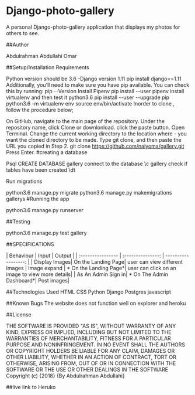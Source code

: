 # Django-photo-gallery

A personal Django-photo-gallery application that displays my photos for others to see.

##Author

Abdulrahman Abdullahi Omar

##Setup/Installation Requirements

Python version should be 3.6 -Django version 1.11 pip install django==1.11
Additionally, you’ll need to make sure you have pip available. You can check this by running:
pip --Version
Install Pipenv pip install --user pipenv
install virtualenv and then test it
python3.6 pip install --user --upgrade pip
python3.6 -m virtualenv env
source env/bin/activate
Inorder to clone , follow the procedure below;

On GitHub, navigate to the main page of the repository.
Under the repository name, click Clone or downlonload.
click the paste button.
Open Terminal.
Change the current working directory to the location where - you want the cloned directory to be made.
Type git clone, and then paste the URL you copied in Step 2.
git clone https://github.com/naiyoma/gallery.git Press Enter.
#creating a database

Psql
CREATE DATABASE gallery
connect to the database \c gallery
check if tables have been created \dt


Run migrations

python3.6 manage.py migrate
python3.6 manage.py makemigrations gallerys
#Running the app

python3.6 manage.py runserver

##Testing

python3.6 manage.py test gallery

##SPECIFICATIONS

| Behaviour | Input | Output | | :---------------- | :---------------: | ------------------: | | Display Images| On the Landing Page| user can view different Images | Image expand | * On the Landing Page*| user can click on an image to view more details| | As An Admin Sign in| * On The Admin Dashboard*| Post images|

##Technologies Used
HTML
CSS
Python
Django
Postgres
javascript

##Known Bugs
The website does not function well on explorer and heroku

##License

THE SOFTWARE IS PROVIDED "AS IS", WITHOUT WARRANTY OF ANY KIND, EXPRESS OR IMPLIED, INCLUDING BUT NOT LIMITED TO THE WARRANTIES OF MERCHANTABILITY, FITNESS FOR A PARTICULAR PURPOSE AND NONINFRINGEMENT. IN NO EVENT SHALL THE AUTHORS OR COPYRIGHT HOLDERS BE LIABLE FOR ANY CLAIM, DAMAGES OR OTHER LIABILITY, WHETHER IN AN ACTION OF CONTRACT, TORT OR OTHERWISE, ARISING FROM, OUT OF OR IN CONNECTION WITH THE SOFTWARE OR THE USE OR OTHER DEALINGS IN THE SOFTWARE Copyright (c) {2018} {By Abdulrahman Abdullahi}

##live link to Heruko 




